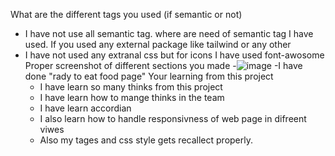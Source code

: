 What are the different tags you used (if semantic or not)
- I have not use all semantic tag. where are need of semantic tag I have used.
 If you used any external package like tailwind or any other
- I have not used any extranal css but for icons I have used font-awosome
 Proper screenshot of different sections you made
  -![image](https://github.com/greatlalbabu/Bikaner-wala/assets/57435578/b5121ce7-d6d4-40ea-a977-3b2275d5a599)
  -I have done "rady to eat food page"
  Your learning from this project
  - I have learn so many thinks from this project
  - I have learn how to mange thinks in the team
  - I have learn accordian
  - I also learn how to handle responsivness of web page in difreent viwes
  - Also my tages and css style gets recallect properly.
